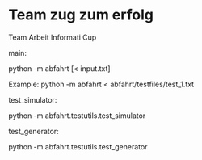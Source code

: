 # Team zug zum erfolg

Team Arbeit Informati Cup

main:

python -m abfahrt [< input.txt]

Example:
python -m abfahrt < abfahrt/testfiles/test_1.txt


test_simulator:

python -m abfahrt.testutils.test_simulator


test_generator:

python -m abfahrt.testutils.test_generator